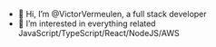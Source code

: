 - 👋 Hi, I’m @VictorVermeulen, a full stack developer
- 👀 I’m interested in everything related JavaScript/TypeScript/React/NodeJS/AWS
<!-- - 💞️ I’m looking to collaborate on nothing -->
<!-- - 📫 How to reach me ... -->

<!---
VictorVermeulen/VictorVermeulen is a ✨ special ✨ repository because its `README.md` (this file) appears on your GitHub profile.
You can click the Preview link to take a look at your changes.
--->
